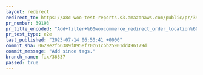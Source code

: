 ```yaml
---
layout: redirect
redirect_to: https://a8c-woo-test-reports.s3.amazonaws.com/public/pr/39193/e2e/index.html
pr_number: 39193
pr_title_encoded: "Add+filter+%60woocommerce_redirect_order_location%60+for+consistency+with+posts+and+HPOS."
pr_test_type: e2e
last_published: "2023-07-14 06:50:41 +0000"
commit_sha: 0629e2fb6389f8958f70c61cbb25901dd496179d
commit_message: "Add since tags."
branch_name: fix/36537
passed: true
---
```

